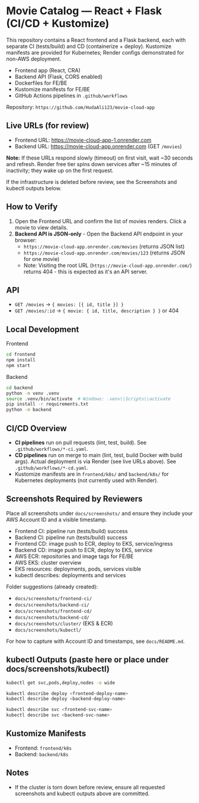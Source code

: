 # Movie Catalog — React + Flask (CI/CD + Kustomize)

This repository contains a React frontend and a Flask backend, each with separate CI (tests/build) and CD (containerize + deploy). Kustomize manifests are provided for Kubernetes; Render configs demonstrated for non-AWS deployment.

- Frontend app (React, CRA)
- Backend API (Flask, CORS enabled)
- Dockerfiles for FE/BE
- Kustomize manifests for FE/BE
- GitHub Actions pipelines in `.github/workflows`

Repository: `https://github.com/HudaAli123/movie-cloud-app`

## Live URLs (for review)

- Frontend URL: https://movie-cloud-app-1.onrender.com
- Backend URL: https://movie-cloud-app.onrender.com (GET `/movies`)

**Note:** If these URLs respond slowly (timeout) on first visit, wait ~30 seconds and refresh. Render free tier spins down services after ~15 minutes of inactivity; they wake up on the first request.

If the infrastructure is deleted before review, see the Screenshots and kubectl outputs below.

## How to Verify

1. Open the Frontend URL and confirm the list of movies renders. Click a movie to view details.
2. **Backend API is JSON-only** - Open the Backend API endpoint in your browser:
   - `https://movie-cloud-app.onrender.com/movies` (returns JSON list)
   - `https://movie-cloud-app.onrender.com/movies/123` (returns JSON for one movie)
   - Note: Visiting the root URL (`https://movie-cloud-app.onrender.com/`) returns 404 - this is expected as it's an API server.

## API

- `GET /movies` → `{ movies: [{ id, title }] }`
- `GET /movies/:id` → `{ movie: { id, title, description } }` or 404

## Local Development

Frontend

```bash
cd frontend
npm install
npm start
```

Backend

```bash
cd backend
python -m venv .venv
source .venv/bin/activate  # Windows: .venv\\Scripts\\activate
pip install -r requirements.txt
python -m backend
```

## CI/CD Overview

- **CI pipelines** run on pull requests (lint, test, build). See `.github/workflows/*-ci.yaml`.
- **CD pipelines** run on merge to main (lint, test, build Docker with build args). Actual deployment is via Render (see live URLs above). See `.github/workflows/*-cd.yaml`.
- Kustomize manifests are in `frontend/k8s/` and `backend/k8s/` for Kubernetes deployments (not currently used with Render).

## Screenshots Required by Reviewers

Place all screenshots under `docs/screenshots/` and ensure they include your AWS Account ID and a visible timestamp.

- Frontend CI: pipeline run (tests/build) success
- Backend CI: pipeline run (tests/build) success
- Frontend CD: image push to ECR, deploy to EKS, service/ingress
- Backend CD: image push to ECR, deploy to EKS, service
- AWS ECR: repositories and image tags for FE/BE
- AWS EKS: cluster overview
- EKS resources: deployments, pods, services visible
- kubectl describes: deployments and services

Folder suggestions (already created):

- `docs/screenshots/frontend-ci/`
- `docs/screenshots/backend-ci/`
- `docs/screenshots/frontend-cd/`
- `docs/screenshots/backend-cd/`
- `docs/screenshots/cluster/` (EKS & ECR)
- `docs/screenshots/kubectl/`

For how to capture with Account ID and timestamps, see `docs/README.md`.

## kubectl Outputs (paste here or place under docs/screenshots/kubectl)

```bash
kubectl get svc,pods,deploy,nodes -o wide
```

```bash
kubectl describe deploy <frontend-deploy-name>
kubectl describe deploy <backend-deploy-name>
```

```bash
kubectl describe svc <frontend-svc-name>
kubectl describe svc <backend-svc-name>
```

## Kustomize Manifests

- Frontend: `frontend/k8s`
- Backend: `backend/k8s`

## Notes

- If the cluster is torn down before review, ensure all requested screenshots and kubectl outputs above are committed.
